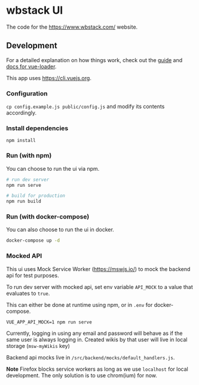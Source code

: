 # wbstack UI

The code for the https://www.wbstack.com/ website.

## Development

For a detailed explanation on how things work, check out the [guide](http://vuejs-templates.github.io/webpack/) and [docs for vue-loader](http://vuejs.github.io/vue-loader).

This app uses https://cli.vuejs.org.

### Configuration

`cp config.example.js public/config.js` and modify its contents accordingly.

### Install dependencies

`npm install`

### Run (with npm)

You can choose to run the ui via npm.

```sh
# run dev server
npm run serve

# build for production
npm run build
```

### Run (with docker-compose)

You can also choose to run the ui in docker.

```sh
docker-compose up -d
```

### Mocked API

This ui uses Mock Service Worker (https://mswjs.io/) to mock the backend api for test purposes.

To run dev server with mocked api, set env variable `API_MOCK` to a value that evaluates to `true`.

This can either be done at runtime using npm, or in `.env` for docker-compose.

```
VUE_APP_API_MOCK=1 npm run serve
```

Currently, logging in using any email and password will behave as if the same user is always logging in.
Created wikis by that user will live in local storage (`msw-myWikis` key)

Backend api mocks live in `/src/backend/mocks/default_handlers.js`.

**Note**
Firefox blocks service workers as long as we use `localhost` for local development. The only solution is to use
chrom(ium) for now.
